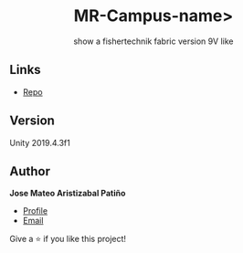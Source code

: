 
<h1 align="center">MR-Campus-name></h1>

<p align="center">show a fishertechnik fabric version 9V like <project-description></p>
  

## Links

- [Repo](https://github.com/jost27 "<project-name> Repo")



## Version 
  Unity 2019.4.3f1
## Author

**Jose Mateo Aristizabal Patiño**

- [Profile](https://github.com/jost27 "Mateo Aristizabal")
- [Email](mailto:josespoon@gmail.com?subject=Hi "fisherTactile")



Give a ⭐️ if you like this project!
